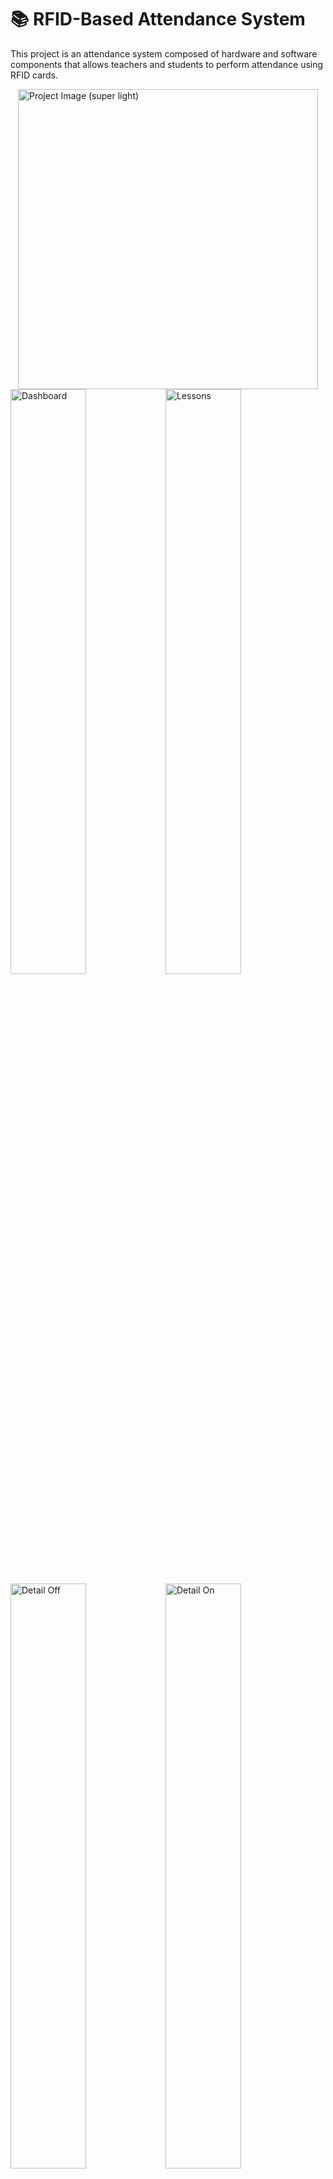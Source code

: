 
# 📚 RFID-Based Attendance System

This project is an attendance system composed of hardware and software components that allows teachers and students to perform attendance using RFID cards.

<a href="./misc/images/master.jpg">
<img title="Project Image" alt="Project Image (super light)" style="display: block; margin: auto; width: 50vw;" src="./misc/images/master_superlight.jpg">
</a>

<table>
  <tr>
      <img title="Dashboard" alt="Dashboard" src="./misc/images/dashboard/burada_dashboard.png" width="49%" style="margin-right: 1px">
      <img title="Lessons" alt="Lessons" src="./misc/images/dashboard/burada_dashboard_lessons.png" width="49%" style="margin-right: 1px">
  </tr>
  <tr>
      <img title="Detail Off" alt="Detail Off" src="./misc/images/dashboard/burada_dashboard_lessons_detail_off.png" width="49%" style="margin-right: 1px">
      <img title="Detail On" alt="Detail On" src="./misc/images/dashboard/burada_dashboard_lessons_detail_on.png" width="49%">

  </tr>
</table>

## 🧩 Project Components

### Hardware

* **Arduino Uno** — Main control unit of the device
* **NodeMCU V3 (ESP8266)** — Provides internet connection over Wi-Fi
* **RC522 RFID Reader** — For card scanning
* **LEDs (Red, Yellow, Green)** — For visual notifications
* **Buzzer** — For audible alerts

### Software & Services

* **Python Flask** — Backend service (REST API)
* **MySQL** — Database (teacher, student, device, attendance data)
* **Redis** - Object storage
* **Traefik** — Reverse proxy and load balancer
* **Cloudflare** — DNS routing and security
* **Frontend (HTML/CSS/JS)** — Web panel for teachers

## 📌 Scenarios and Device Behavior

### ⏱️ Starting Attendance (Teacher Card)

* If attendance is **not open**:
  * When the card is scanned, returns `status: 100`.
  * LEDs light up in the order: **Green → Yellow → Red** with 50ms intervals, buzzer is active during each LED.
  * Attendance session is started.

* If attendance **is open**:
  * Returns `status: 000`
  * LEDs light up: **Red → Yellow → Green** with 150ms intervals, buzzer is active.

### 🧑‍🎓 Student Card

* If attendance is **not open**:
  * Returns `status: 400`
  * **Red LED** + buzzer
  
* If attendance **is open**:

  * Returns `status: 200`
  * **Green LED** and **buzzer** activate for 50ms.
* Unreadable card:

  * **Yellow LED** blinks for 150ms with buzzer.
* Unrecognized card:

  * Returns `status: 400`
  * **Red LED** + buzzer

### 🔚 Ending Attendance (Teacher Card Again)

* Returns `status: 000`
* LEDs light up: **Red → Yellow → Green** for 150ms each, with buzzer
* Attendance session ends

## 🔁 Data Flow & Infrastructure

```
RFID Device (ESP8266)
││
│├──> DNS Request
││
│└──> Cloudflare (DNS & SSL)
↓
Traefik Reverse Proxy
↓
Flask Backend API
↓
MySQL
```

* Each device is identified by a UUID.
* POST requests are sent to the backend with `UUID` and `Card ID`.
* Traefik routes the incoming request to the appropriate Flask service.

## 🌍 Frontend (Teacher Panel)

* Login and authentication
* Lesson and device selection
* Start/stop attendance buttons
* Real-time view of scanned students
* Listing past attendance records

## 🔒 Security Features

* **HTTPS and DDoS protection via Cloudflare**
* **UUID-based device authentication**
* **Role-based access (teacher/student)**
* **Encrypted database connections**

## 🚀 Installation

> The system also supports Docker-based containerized installation. Below are basic setup steps.

### Backend

```bash
cd backend
pip install -r requirements.txt
python app.py
```

### Frontend

Static files are routed under `/frontend` via Traefik.

### MySQL

You only need to create the database in MySQL. The Flask application will automatically create the required tables when it starts.

```sql
CREATE DATABASE burada;
```

> **Note:** If you encounter a table creation error when starting the application, delete all tables in the database and restart the Flask application.

## 📈 Development Potential

* NFC support
* Offline registration and synchronization
* Mobile application integration
* Advanced reporting and analytics
* Faster messaging with MQTT

## 👨‍💻 Contribute

We welcome contributions! For feature suggestions, bug reports, and pull requests, please use the [Issues](https://github.com/tahakara/burada/issues) or [Pull Requests](https://github.com/tahakara/burada/pulls) sections.

## 📄 License

Licensed under the MIT License.

---

# 🔧 **Setup**

## IoT Device Installation

This document includes installation and wiring details of the attendance device working with Arduino + NodeMCU + RC522 RFID hardware.

### 📦 Hardware Requirements

* Arduino Uno
* NodeMCU V3 (ESP8266)
* RC522 RFID Reader
* 3x LEDs (Red, Yellow, Green)
* 1x Buzzer
* Jumper wires
* 2x 1kΩ resistors (for voltage divider)

### 🔌 Hardware Connections

#### Arduino Uno – NodeMCU V3 Connection

| Arduino | NodeMCU V3 | Description              |
| ------- | ---------- | ------------------------ |
| D2      | D6         | Direct connection        |
| D3      | D7         | **With voltage divider** |
| GND     | G (GND)    | Shared ground            |
| 5V      | VIN        | NodeMCU power supply     |
| RST     | RST        | Reset synchronization    |

> ⚠️ You must use a **1kΩ–1kΩ** voltage divider on D3–D7. NodeMCU pins operate at 3.3V.

---

#### Arduino Uno – RC522 RFID Connection

| Arduino | RC522 | Description     |
| ------- | ----- | --------------- |
| 3.3V    | 3.3V  | Power (3.3V)    |
| GND     | GND   | Ground          |
| D9      | RST   | Reset pin       |
| D10     | SDA   | SPI Chip Select |
| D11     | MOSI  | SPI data output |
| D12     | MISO  | SPI data input  |
| D13     | SCK   | SPI clock pin   |

> ⚠️ Ensure the RC522 module is powered at **3.3V**. 5V may damage the module.

---

#### Arduino Uno – Indicators

| Arduino | Part       | Description         |
| ------- | ---------- | ------------------- |
| D5      | Buzzer     | Audible warning     |
| D6      | Red LED    | Error/Reject status |
| D7      | Yellow LED | Reading status      |
| D8      | Green LED  | Success status      |

> It is recommended to connect LEDs with series resistors (220Ω–330Ω).

### ⚙️ Software Setup

#### Arduino IDE

1. Install Arduino IDE: [https://www.arduino.cc/en/software](https://www.arduino.cc/en/software)
2. Install required libraries:

   * `SPI`
   * `MFRC522`
   * `SoftwareSerial` (if needed)

#### Uploading Arduino Code

1. Open the `burada_ardunio.ino` file.
2. Update the following values:
3. Upload the sketch to the Arduino.

---

#### Uploading NodeMCU v3 Code

1. Open the `burada_node.ino` file.
2. Update the following values:
3. Make sure you are connected to the ESP8266’s IP via NodeMCU.
4. Upload the sketch.

```cpp
#define WIFI_SSID "ssid"        // WiFi SSID
#define WIFI_PASSWORD "pss"     // WiFi password
#define HOST "sub.example.com"  // Server address
#define PORT 443                // Default port for HTTPS
#define IP_PATH "/ip"
#define DATA_PATH "/burada"

#define cookieDust "88888888-4444-4444-4444-121212121212"
#define cookieDevice "88888888-4444-4444-4444-121212121212"
```

---

#### 🌐 NodeMCU (ESP8266) Firmware

NodeMCU sends data from Arduino to the backend via Wi-Fi.

#### Requirements

* `ESP8266 Board Manager` installed in Arduino IDE
* `SoftwareSerial` (for Arduino → ESP communication)

#### Code Summary

* ESP8266 receives data from Arduino via D6 and D7 pins.
* Sends data to backend via JSON POST requests.

---

### 🔄 Data Flow

1. Card is scanned.
2. Arduino → Sends JSON data to ESP8266
3. ESP8266 → Sends POST request to Flask backend over Wi-Fi
4. Backend → Returns JSON response (`status: 100`, `200`, `400`, `000`)
5. ESP8266 → Returns response to Arduino via serial
6. Arduino manages LEDs and buzzer based on response

---

### 🧪 Testing and Verification

* Each part should be tested individually (LEDs, buzzer, card reading).
* Monitor POST responses via serial monitor when scanning a card.
* Test LED and buzzer scenarios to verify accuracy.

---

### ⚠️ Notes

* NodeMCU and Arduino must share a **common ground**.
* Voltage divider is **mandatory** on D3–D7 line due to 3.3V operation of ESP8266.
* RC522 **must not** be powered with 5V.

---

## 💻 Server Installation

Ensure at least 2-core CPU and 2 GB RAM for the server configuration.

### 📦 Requirements

* 💻 2 Core, 2GB RAM VM (Ubuntu, any version)
* 🐋 Docker [*Installation Guide*](https://docs.docker.com/engine/install/ubuntu/)

---

### 🐋 Docker Installation

Run the following command to uninstall all conflicting packages:

```bash
for pkg in docker.io docker-doc docker-compose docker-compose-v2 podman-docker containerd runc; do sudo apt-get remove $pkg; done
```

#### **Install using the apt repository**

##### *1. Set up Docker's apt repository.*

```bash
sudo apt-get update
sudo apt-get install ca-certificates curl
sudo install -m 0755 -d /etc/apt/keyrings
sudo curl -fsSL https://download.docker.com/linux/ubuntu/gpg -o /etc/apt/keyrings/docker.asc
sudo chmod a+r /etc/apt/keyrings/docker.asc

echo \
  "deb [arch=$(dpkg --print-architecture) signed-by=/etc/apt/keyrings/docker.asc] https://download.docker.com/linux/ubuntu \
  $(. /etc/os-release && echo "${UBUNTU_CODENAME:-$VERSION_CODENAME}") stable" | \
  sudo tee /etc/apt/sources.list.d/docker.list > /dev/null
sudo apt-get update
```

##### *2. Install the Docker packages.*

```bash
sudo apt-get install docker-ce docker-ce-cli containerd.io docker-buildx-plugin docker-compose-plugin
```

##### *3. Verify installation by running the hello-world image:*

```bash
sudo docker run hello-world
```

### Running All Services

* **Before starting services, you must replace**:

  * All SSL certs
  * Environment variables in `docker-compose.yaml`

```bash
# Navigate to directory with docker-compose.yaml
# Run the docker-compose.yaml
$ docker compose -f docker-compose.yaml up -d
```

---

### 📂 File Structure

```
/burada
├── burada_ardunio/
│   └── burada_ardunio.ino
├── burada_node/
│   └── burada_node.ino
├── server/
│   └── src/
│   └── docker-compose.yaml
└── README.md
```

---

### 👨‍🔧 Support

For issue reporting or support, please use the [Issues](https://github.com/tahakara/burada/issues) section.

---

*Created with ❤️ by [GitHub Copilot](https://github.com/features/copilot)*

---
